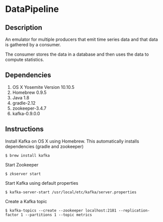 # DataPipeline


## Description
An emulator for multiple producers that emit time series data and that data is gathered by a consumer.

The consumer stores the data in a database and then uses the data to compute statistics.

## Dependencies

1. OS X Yosemite Version 10.10.5
2. Homebrew 0.9.5 
3. Java 1.8
3. gradle-2.12
4. zookeeper-3.4.7
5. kafka-0.9.0.0

## Instructions
Install Kafka on OS X using Homebrew.
This automatically installs dependencies (gradle and zookeeper) 
```shell
$ brew install kafka
```
Start Zookeeper
```shell
$ zkserver start
```
Start Kafka using default properties
```shell
$ kafka-server-start /usr/local/etc/kafka/server.properties
```
Create a Kafka topic
```shell
$ kafka-topics --create --zookeeper localhost:2181 --replication-factor 1 --partitions 1 --topic metrics
```

